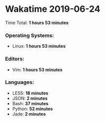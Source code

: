 # Wakatime 2019-06-24

Time Total: **1 hours 53 minutes**

### Operating Systems:
- Linux: **1 hours 53 minutes** 

### Editors:
- Vim: **1 hours 53 minutes** 

### Languages:
- LESS: **18 minutes** 
- JSON: **2 minutes** 
- Bash: **37 minutes** 
- Python: **52 minutes** 
- Jade: **2 minutes** 

